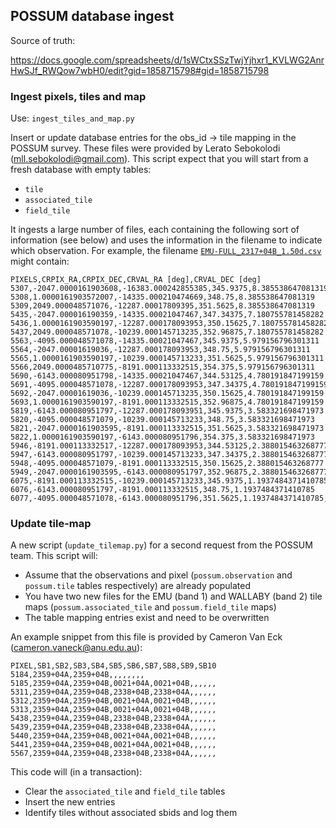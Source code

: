 ## POSSUM database ingest

Source of truth:

https://docs.google.com/spreadsheets/d/1sWCtxSSzTwjYjhxr1_KVLWG2AnrHwSJf_RWQow7wbH0/edit?gid=1858715798#gid=1858715798

### Ingest pixels, tiles and map

Use: `ingest_tiles_and_map.py`

Insert or update database entries for the obs_id -> tile mapping in the POSSUM survey. These files were provided by Lerato Sebokolodi (mll.sebokolodi@gmail.com). This script expect that you will start from a fresh database with empty tables:

* `tile`
* `associated_tile`
* `field_tile`

It ingests a large number of files, each containing the following sort of information (see below) and uses the information in the filename to indicate which observation. For example, the filename [`EMU-FULL_2317+04B_1.50d.csv`](EMU_full_survey/mapping_1.5deg/EMU-FULL_2317+04B_1.50d.csv) might contain:

```
PIXELS,CRPIX_RA,CRPIX_DEC,CRVAL_RA [deg],CRVAL_DEC [deg]
5307,-2047.0000161903608,-16383.000242855385,345.9375,8.385538647081319
5308,1.0000161903572007,-14335.000210474669,348.75,8.385538647081319
5309,2049.000048571076,-12287.00017809395,351.5625,8.385538647081319
5435,-2047.000016190359,-14335.00021047467,347.34375,7.180755781458282
5436,1.0000161903590197,-12287.000178093953,350.15625,7.180755781458282
5437,2049.000048571078,-10239.000145713235,352.96875,7.180755781458282
5563,-4095.000048571078,-14335.00021047467,345.9375,5.979156796301311
5564,-2047.00001619036,-12287.000178093953,348.75,5.979156796301311
5565,1.0000161903590197,-10239.000145713233,351.5625,5.979156796301311
5566,2049.0000485710775,-8191.000113332515,354.375,5.979156796301311
5690,-6143.000080951798,-14335.00021047467,344.53125,4.780191847199159
5691,-4095.000048571078,-12287.000178093953,347.34375,4.780191847199159
5692,-2047.00001619036,-10239.000145713235,350.15625,4.780191847199159
5693,1.0000161903590197,-8191.000113332515,352.96875,4.780191847199159
5819,-6143.000080951797,-12287.000178093951,345.9375,3.583321698471973
5820,-4095.000048571079,-10239.000145713233,348.75,3.583321698471973
5821,-2047.0000161903595,-8191.000113332515,351.5625,3.583321698471973
5822,1.0000161903590197,-6143.000080951796,354.375,3.583321698471973
5946,-8191.000113332517,-12287.000178093953,344.53125,2.388015463268777
5947,-6143.000080951797,-10239.000145713233,347.34375,2.388015463268777
5948,-4095.000048571079,-8191.000113332515,350.15625,2.388015463268777
5949,-2047.0000161903595,-6143.000080951797,352.96875,2.388015463268777
6075,-8191.000113332515,-10239.000145713233,345.9375,1.1937484371410785
6076,-6143.000080951797,-8191.000113332515,348.75,1.1937484371410785
6077,-4095.000048571078,-6143.000080951796,351.5625,1.1937484371410785;
```

### Update tile-map

A new script (`update_tilemap.py`) for a second request from the POSSUM team. This script will:

* Assume that the observations and pixel (`possum.observation` and `possum.tile` tables respectively) are already populated
* You have two new files for the EMU (band 1) and WALLABY (band 2) tile maps (`possum.associated_tile` and `possum.field_tile` maps)
* The table mapping entries exist and need to be overwritten

An example snippet from this file is provided by Cameron Van Eck (cameron.vaneck@anu.edu.au):

```
PIXEL,SB1,SB2,SB3,SB4,SB5,SB6,SB7,SB8,SB9,SB10
5184,2359+04A,2359+04B,,,,,,,,
5185,2359+04A,2359+04B,0021+04A,0021+04B,,,,,,
5311,2359+04A,2359+04B,2338+04B,2338+04A,,,,,,
5312,2359+04A,2359+04B,0021+04A,0021+04B,,,,,,
5313,2359+04A,2359+04B,0021+04A,0021+04B,,,,,,
5438,2359+04A,2359+04B,2338+04B,2338+04A,,,,,,
5439,2359+04A,2359+04B,2338+04B,2338+04A,,,,,,
5440,2359+04A,2359+04B,0021+04A,0021+04B,,,,,,
5441,2359+04A,2359+04B,0021+04A,0021+04B,,,,,,
5567,2359+04A,2359+04B,2338+04B,2338+04A,,,,,,
```

This code will (in a transaction):

* Clear the `associated_tile` and `field_tile` tables
* Insert the new entries
* Identify tiles without associated sbids and log them